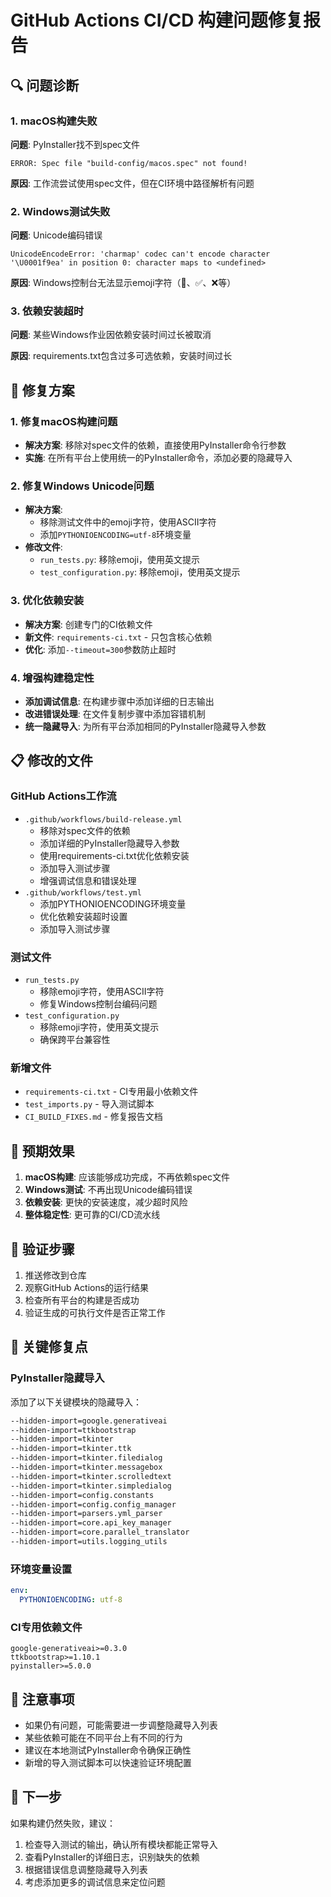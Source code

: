 # GitHub Actions CI/CD 构建问题修复报告

## 🔍 问题诊断

### 1. macOS构建失败
**问题**: PyInstaller找不到spec文件
```
ERROR: Spec file "build-config/macos.spec" not found!
```

**原因**: 工作流尝试使用spec文件，但在CI环境中路径解析有问题

### 2. Windows测试失败
**问题**: Unicode编码错误
```
UnicodeEncodeError: 'charmap' codec can't encode character '\U0001f9ea' in position 0: character maps to <undefined>
```

**原因**: Windows控制台无法显示emoji字符（🧪、✅、❌等）

### 3. 依赖安装超时
**问题**: 某些Windows作业因依赖安装时间过长被取消

**原因**: requirements.txt包含过多可选依赖，安装时间过长

## 🔧 修复方案

### 1. 修复macOS构建问题
- **解决方案**: 移除对spec文件的依赖，直接使用PyInstaller命令行参数
- **实施**: 在所有平台上使用统一的PyInstaller命令，添加必要的隐藏导入

### 2. 修复Windows Unicode问题
- **解决方案**: 
  - 移除测试文件中的emoji字符，使用ASCII字符
  - 添加`PYTHONIOENCODING=utf-8`环境变量
- **修改文件**:
  - `run_tests.py`: 移除emoji，使用英文提示
  - `test_configuration.py`: 移除emoji，使用英文提示

### 3. 优化依赖安装
- **解决方案**: 创建专门的CI依赖文件
- **新文件**: `requirements-ci.txt` - 只包含核心依赖
- **优化**: 添加`--timeout=300`参数防止超时

### 4. 增强构建稳定性
- **添加调试信息**: 在构建步骤中添加详细的日志输出
- **改进错误处理**: 在文件复制步骤中添加容错机制
- **统一隐藏导入**: 为所有平台添加相同的PyInstaller隐藏导入参数

## 📋 修改的文件

### GitHub Actions工作流
- `.github/workflows/build-release.yml`
  - 移除对spec文件的依赖
  - 添加详细的PyInstaller隐藏导入参数
  - 使用requirements-ci.txt优化依赖安装
  - 添加导入测试步骤
  - 增强调试信息和错误处理
- `.github/workflows/test.yml`
  - 添加PYTHONIOENCODING环境变量
  - 优化依赖安装超时设置
  - 添加导入测试步骤

### 测试文件
- `run_tests.py`
  - 移除emoji字符，使用ASCII字符
  - 修复Windows控制台编码问题
- `test_configuration.py`
  - 移除emoji字符，使用英文提示
  - 确保跨平台兼容性

### 新增文件
- `requirements-ci.txt` - CI专用最小依赖文件
- `test_imports.py` - 导入测试脚本
- `CI_BUILD_FIXES.md` - 修复报告文档

## 🚀 预期效果

1. **macOS构建**: 应该能够成功完成，不再依赖spec文件
2. **Windows测试**: 不再出现Unicode编码错误
3. **依赖安装**: 更快的安装速度，减少超时风险
4. **整体稳定性**: 更可靠的CI/CD流水线

## 🧪 验证步骤

1. 推送修改到仓库
2. 观察GitHub Actions的运行结果
3. 检查所有平台的构建是否成功
4. 验证生成的可执行文件是否正常工作

## 🔧 关键修复点

### PyInstaller隐藏导入
添加了以下关键模块的隐藏导入：
```bash
--hidden-import=google.generativeai
--hidden-import=ttkbootstrap
--hidden-import=tkinter
--hidden-import=tkinter.ttk
--hidden-import=tkinter.filedialog
--hidden-import=tkinter.messagebox
--hidden-import=tkinter.scrolledtext
--hidden-import=tkinter.simpledialog
--hidden-import=config.constants
--hidden-import=config.config_manager
--hidden-import=parsers.yml_parser
--hidden-import=core.api_key_manager
--hidden-import=core.parallel_translator
--hidden-import=utils.logging_utils
```

### 环境变量设置
```yaml
env:
  PYTHONIOENCODING: utf-8
```

### CI专用依赖文件
```
google-generativeai>=0.3.0
ttkbootstrap>=1.10.1
pyinstaller>=5.0.0
```

## 📝 注意事项

- 如果仍有问题，可能需要进一步调整隐藏导入列表
- 某些依赖可能在不同平台上有不同的行为
- 建议在本地测试PyInstaller命令确保正确性
- 新增的导入测试脚本可以快速验证环境配置

## 🎯 下一步

如果构建仍然失败，建议：
1. 检查导入测试的输出，确认所有模块都能正常导入
2. 查看PyInstaller的详细日志，识别缺失的依赖
3. 根据错误信息调整隐藏导入列表
4. 考虑添加更多的调试信息来定位问题
